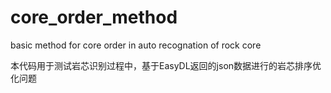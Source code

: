 # core_order_method
basic method for core order in auto recognation of rock core


本代码用于测试岩芯识别过程中，基于EasyDL返回的json数据进行的岩芯排序优化问题

